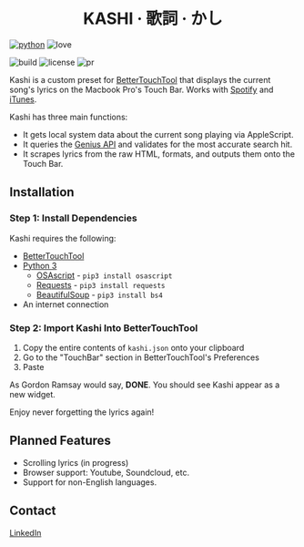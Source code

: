 
<h1 align="center">KASHI · 歌詞 · かし</h1>

[![python](https://forthebadge.com/images/badges/made-with-python.svg)](https://forthebadge.com)
![love](http://forthebadge.com/images/badges/built-with-love.svg)

![build](https://img.shields.io/badge/build-passing-brightgreen.svg?style=for-the-badge)  ![license](https://img.shields.io/badge/license-GPLv3-blue.svg?style=for-the-badge) ![pr](https://img.shields.io/badge/PRs-welcome-yellow.svg?style=for-the-badge)

Kashi is a custom preset for [BetterTouchTool](https://folivora.ai/) that displays the current song's lyrics on the Macbook Pro's Touch Bar. Works with [Spotify](https://www.spotify.com/us/download/other/) and [iTunes](https://www.apple.com/itunes/download/).

Kashi has three main functions:
- It gets local system data about the current song playing via AppleScript.
- It queries the [Genius API](https://docs.genius.com/) and validates for the most accurate search hit.
- It scrapes lyrics from the raw HTML, formats, and outputs them onto the Touch Bar.

## Installation

### Step 1: Install Dependencies
Kashi requires the following:
- [BetterTouchTool](https://folivora.ai/)
- [Python 3](https://www.python.org/downloads/release/python-371/)
  - [OSAscript](https://github.com/looking-for-a-job/osascript.py) - `pip3 install osascript`
  - [Requests](http://docs.python-requests.org/en/master/) - `pip3 install requests`
  - [BeautifulSoup](https://www.crummy.com/software/BeautifulSoup/) - `pip3 install bs4`
- An internet connection

### Step 2: Import Kashi Into BetterTouchTool
 1. Copy the entire contents of `kashi.json` onto your clipboard
 2. Go to the "TouchBar" section in BetterTouchTool's Preferences
 3. Paste

As Gordon Ramsay would say, **DONE**. You should see Kashi appear as a new widget.

Enjoy never forgetting the lyrics again!

## Planned Features
- Scrolling lyrics (in progress)
- Browser support: Youtube, Soundcloud, etc.
- Support for non-English languages.

## Contact
[LinkedIn](https://www.linkedin.com/in/hojim)
